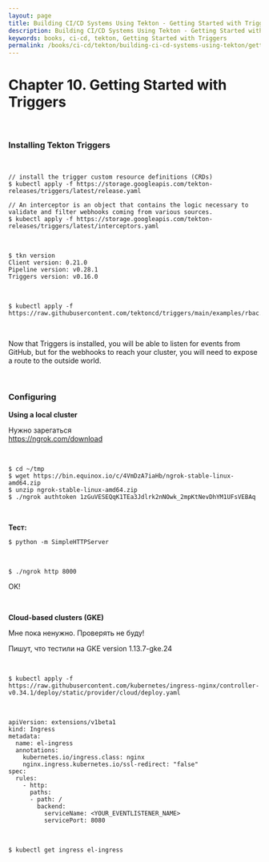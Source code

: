 ```yaml
---
layout: page
title: Building CI/CD Systems Using Tekton - Getting Started with Triggers
description: Building CI/CD Systems Using Tekton - Getting Started with Triggers
keywords: books, ci-cd, tekton, Getting Started with Triggers
permalink: /books/ci-cd/tekton/building-ci-cd-systems-using-tekton/getting-started-with-triggers/
---
```


# Chapter 10. Getting Started with Triggers

<br/>

### Installing Tekton Triggers

<br/>

```
// install the trigger custom resource definitions (CRDs)
$ kubectl apply -f https://storage.googleapis.com/tekton-releases/triggers/latest/release.yaml

// An interceptor is an object that contains the logic necessary to validate and filter webhooks coming from various sources.
$ kubectl apply -f https://storage.googleapis.com/tekton-releases/triggers/latest/interceptors.yaml
```

<br/>

```
$ tkn version
Client version: 0.21.0
Pipeline version: v0.28.1
Triggers version: v0.16.0
```

<br/>

```
$ kubectl apply -f https://raw.githubusercontent.com/tektoncd/triggers/main/examples/rbac.yaml
```

<br/>

Now that Triggers is installed, you will be able to listen for events from GitHub, but for the webhooks to reach your cluster, you will need to expose a route to the outside world.

<br/>

### Configuring

**Using a local cluster**

Нужно зарегаться  
https://ngrok.com/download

<br/>

```
$ cd ~/tmp
$ wget https://bin.equinox.io/c/4VmDzA7iaHb/ngrok-stable-linux-amd64.zip
$ unzip ngrok-stable-linux-amd64.zip
$ ./ngrok authtoken 1zGuVESEQqK1TEa3Jdlrk2nNOwk_2mpKtNevDhYM1UFsVEBAq
```

<br/>

**Тест:**

```
$ python -m SimpleHTTPServer
```

<br/>

```
$ ./ngrok http 8000
```

OK!

<br/>

**Cloud-based clusters (GKE)**

Мне пока ненужно. Проверять не буду!

Пишут, что тестили на GKE version 1.13.7-gke.24

<br/>

```
$ kubectl apply -f https://raw.githubusercontent.com/kubernetes/ingress-nginx/controller-v0.34.1/deploy/static/provider/cloud/deploy.yaml
```

<br/>

```
apiVersion: extensions/v1beta1
kind: Ingress
metadata:
  name: el-ingress
  annotations:
    kubernetes.io/ingress.class: nginx
    nginx.ingress.kubernetes.io/ssl-redirect: "false"
spec:
  rules:
    - http:
      paths:
      - path: /
        backend:
          serviceName: <YOUR_EVENTLISTENER_NAME>
          servicePort: 8080
```

<br/>

```
$ kubectl get ingress el-ingress
```
